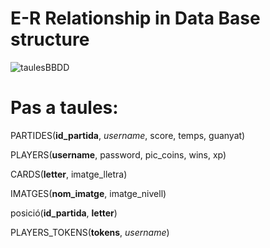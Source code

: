 # E-R Relationship in Data Base structure

![taulesBBDD](https://user-images.githubusercontent.com/83337658/158844526-e0bba45a-b645-4461-8b6b-1a663727be37.png)


# Pas a taules:

PARTIDES(**id_partida**, _username_, score, temps, guanyat)

PLAYERS(**username**, password, pic_coins, wins, xp)

CARDS(**letter**, imatge_lletra)

IMATGES(**nom_imatge**, imatge_nivell)

posició(**id_partida**, **letter**)

PLAYERS_TOKENS(**tokens**, _username_)
